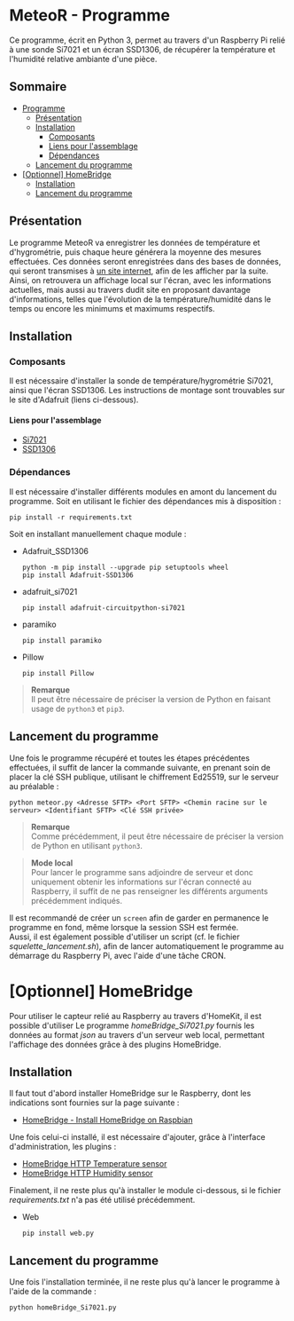 # MeteoR - Programme
Ce programme, écrit en Python 3, permet au travers d'un Raspberry Pi
relié à une sonde Si7021 et un écran SSD1306, de récupérer la température et
l'humidité relative ambiante d'une pièce.

## **Sommaire**
- [Programme](#meteor---programme)
  - [Présentation](#présentation)
  - [Installation](#installation)
    - [Composants](#composants)
    - [Liens pour l'assemblage](#liens-pour-lassemblage)
    - [Dépendances](#dépendances)
  - [Lancement du programme](#lancement-du-programme)
- [\[Optionnel\] HomeBridge](#optionnel-homebridge)
  - [Installation](#hb-installation)
  - [Lancement du programme](#hb-lancement-prog)

## **Présentation**
Le programme MeteoR va enregistrer les données de température et d'hygrométrie,
puis chaque heure générera la moyenne des mesures effectuées. Ces données seront
enregistrées dans des bases de données, qui seront transmises à [un site
internet](https://github.com/LoicDblt/MeteoR-Site), afin de les afficher par la
suite.  
Ainsi, on retrouvera un affichage local sur l'écran, avec les informations
actuelles, mais aussi au travers dudit site en proposant davantage
d'informations, telles que l'évolution de la température/humidité dans le temps
ou encore les minimums et maximums respectifs.

## **Installation**
### Composants
Il est nécessaire d'installer la sonde de température/hygrométrie Si7021,
ainsi que l'écran SSD1306.
Les instructions de montage sont trouvables sur le site d'Adafruit (liens
ci-dessous).

#### Liens pour l'assemblage
* [Si7021](https://learn.adafruit.com/adafruit-si7021-temperature-plus-humidity-sensor/assembly)
* [SSD1306](https://learn.adafruit.com/monochrome-oled-breakouts/wiring-128x64-oleds)

### Dépendances
Il est nécessaire d'installer différents modules en amont du lancement du
programme.
Soit en utilisant le fichier des dépendances mis à disposition :
```
pip install -r requirements.txt
```

Soit en installant manuellement chaque module :
* Adafruit_SSD1306
  ```
  python -m pip install --upgrade pip setuptools wheel
  pip install Adafruit-SSD1306
  ```
* adafruit_si7021
  ```
  pip install adafruit-circuitpython-si7021
  ```
* paramiko
  ```
  pip install paramiko
  ```
* Pillow
  ```
  pip install Pillow
  ```

> **Remarque**  
Il peut être nécessaire de préciser la version de Python en
faisant usage de ```python3``` et ```pip3```.

## **Lancement du programme**
Une fois le programme récupéré et toutes les étapes précédentes effectuées,
il suffit de lancer la commande suivante, en prenant soin de placer la clé SSH
publique, utilisant le chiffrement Ed25519, sur le serveur au préalable :

```shell
python meteor.py <Adresse SFTP> <Port SFTP> <Chemin racine sur le serveur> <Identifiant SFTP> <Clé SSH privée>
```

> **Remarque**  
Comme précédemment, il peut être nécessaire de préciser la
version de Python en utilisant ```python3```.

> **Mode local**  
Pour lancer le programme sans adjoindre de serveur et donc uniquement obtenir
les informations sur l'écran connecté au Raspberry, il suffit de ne pas
renseigner les différents arguments précédemment indiqués.

Il est recommandé de créer un ```screen``` afin de garder en permanence le
programme en fond, même lorsque la session SSH est fermée.  
Aussi, il est également possible d'utiliser un script (cf. le fichier
*squelette_lancement.sh*), afin de lancer automatiquement le programme
au démarrage du Raspberry Pi, avec l'aide d'une tâche CRON.

# [Optionnel] HomeBridge
Pour utiliser le capteur relié au Raspberry au travers d'HomeKit, il est
possible d'utiliser
Le programme *homeBridge_Si7021.py* fournis les données au format *json* au
travers d'un serveur web local, permettant l'affichage des données grâce à des
plugins HomeBridge.

## **Installation** <a name="hb-installation"></a>
Il faut tout d'abord installer HomeBridge sur le Raspberry, dont les indications
sont fournies sur la page suivante :
* [HomeBridge - Install HomeBridge on Raspbian](https://github.com/homebridge/homebridge/wiki/Install-Homebridge-on-Raspbian)  

Une fois celui-ci installé, il est nécessaire d'ajouter, grâce à l'interface
d'administration, les plugins :
* [HomeBridge HTTP Temperature sensor](https://github.com/Supereg/homebridge-http-temperature-sensor#readme)
* [HomeBridge HTTP Humidity sensor](https://github.com/Supereg/homebridge-http-humidity-sensor#readme)

Finalement, il ne reste plus qu'à installer le module ci-dessous, si le fichier
*requirements.txt* n'a pas été utilisé précédemment.
* Web
  ```
  pip install web.py
  ```

## **Lancement du programme** <a name="hb-lancement-prog"></a>
Une fois l'installation terminée, il ne reste plus qu'à lancer le programme à
l'aide de la commande :
```shell
python homeBridge_Si7021.py
```